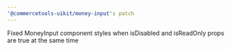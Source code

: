 ```yaml
---
'@commercetools-uikit/money-input': patch
---
```


Fixed MoneyInput component styles when isDisabled and isReadOnly props are true at the same time
